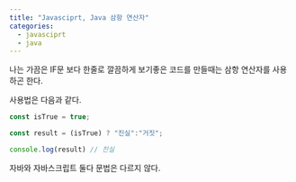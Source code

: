 ```yaml
---
title: "Javasciprt, Java 삼항 연산자"
categories: 
  - javasciprt
  - java
---
```


나는 가끔은 IF문 보다 한줄로 깔끔하게 보기좋은 코드를 만들때는 삼항 연산자를 사용하곤 한다.

사용법은 다음과 같다.

``` javascript
const isTrue = true;

const result = (isTrue) ? "진실":"거짓";

console.log(result) // 진실
```

자바와 자바스크립트 둘다 문법은 다르지 않다.